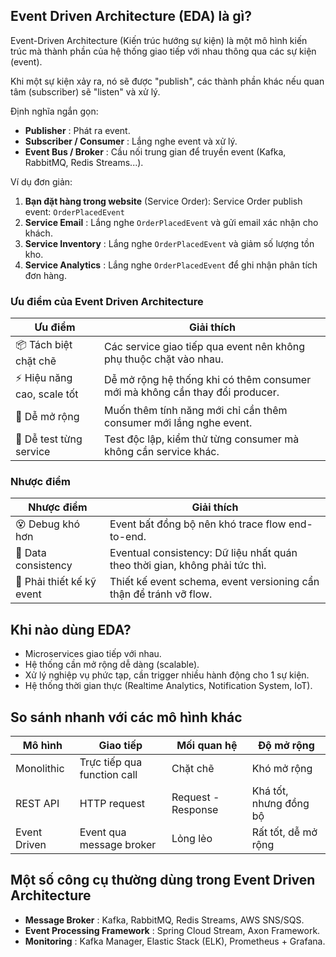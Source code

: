 ## Event Driven Architecture (EDA) là gì?

Event-Driven Architecture (Kiến trúc hướng sự kiện) là một mô hình kiến trúc mà thành phần của hệ thống giao tiếp với nhau thông qua các sự kiện (event).

Khi một sự kiện xảy ra, nó sẽ được "publish", các thành phần khác nếu quan tâm (subscriber) sẽ "listen" và xử lý.

Định nghĩa ngắn gọn:

* **Publisher** : Phát ra event.
* **Subscriber / Consumer** : Lắng nghe event và xử lý.
* **Event Bus / Broker** : Cầu nối trung gian để truyền event (Kafka, RabbitMQ, Redis Streams...).

Ví dụ đơn giản:

1. **Bạn đặt hàng trong website** (Service Order): Service Order publish event: `OrderPlacedEvent`
2. **Service Email** : Lắng nghe `OrderPlacedEvent` và gửi email xác nhận cho khách.
3. **Service Inventory** : Lắng nghe `OrderPlacedEvent` và giảm số lượng tồn kho.
4. **Service Analytics** : Lắng nghe `OrderPlacedEvent` để ghi nhận phân tích đơn hàng.

### Ưu điểm của Event Driven Architecture

| Ưu điểm                     | Giải thích                                                                              |
| ------------------------------ | ----------------------------------------------------------------------------------------- |
| 📦 Tách biệt chặt chẽ      | Các service giao tiếp qua event nên không phụ thuộc chặt vào nhau.                |
| ⚡ Hiệu năng cao, scale tốt | Dễ mở rộng hệ thống khi có thêm consumer mới mà không cần thay đổi producer. |
| 🔄 Dễ mở rộng               | Muốn thêm tính năng mới chỉ cần thêm consumer mới lắng nghe event.              |
| 🧪 Dễ test từng service      | Test độc lập, kiểm thử từng consumer mà không cần service khác.                 |

### Nhược điểm

| Nhược điểm                | Giải thích                                                                         |
| ----------------------------- | ------------------------------------------------------------------------------------ |
| 😵 Debug khó hơn            | Event bất đồng bộ nên khó trace flow end-to-end.                               |
| 🔄 Data consistency           | Eventual consistency: Dữ liệu nhất quán theo thời gian, không phải tức thì. |
| 🧩 Phải thiết kế kỹ event | Thiết kế event schema, event versioning cẩn thận để tránh vỡ flow.           |

## Khi nào dùng EDA?

* Microservices giao tiếp với nhau.
* Hệ thống cần mở rộng dễ dàng (scalable).
* Xử lý nghiệp vụ phức tạp, cần trigger nhiều hành động cho 1 sự kiện.
* Hệ thống thời gian thực (Realtime Analytics, Notification System, IoT).

## So sánh nhanh với các mô hình khác

| Mô hình    | Giao tiếp                    | Mối quan hệ      | Độ mở rộng               |
| ------------ | ----------------------------- | ------------------ | ---------------------------- |
| Monolithic   | Trực tiếp qua function call | Chặt chẽ         | Khó mở rộng               |
| REST API     | HTTP request                  | Request - Response | Khá tốt, nhưng đồng bộ |
| Event Driven | Event qua message broker      | Lỏng lẻo         | Rất tốt, dễ mở rộng     |

## Một số công cụ thường dùng trong Event Driven Architecture

* **Message Broker** : Kafka, RabbitMQ, Redis Streams, AWS SNS/SQS.
* **Event Processing Framework** : Spring Cloud Stream, Axon Framework.
* **Monitoring** : Kafka Manager, Elastic Stack (ELK), Prometheus + Grafana.
